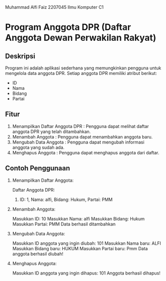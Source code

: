 Muhammad Alfi Faiz
2207045
Ilmu Komputer C1
# Program Anggota DPR (Daftar Anggota Dewan Perwakilan Rakyat)

## Deskripsi
Program ini adalah aplikasi sederhana yang memungkinkan pengguna untuk mengelola data anggota DPR. Setiap anggota DPR memiliki atribut berikut:
-  ID 
-  Nama 
-  Bidang 
-  Partai 

## Fitur
1.  Menampilkan Daftar Anggota DPR : Pengguna dapat melihat daftar anggota DPR yang telah ditambahkan.
2.  Menambah Anggota : Pengguna dapat menambahkan anggota baru.
3.  Mengubah Data Anggota : Pengguna dapat mengubah informasi anggota yang sudah ada.
4.  Menghapus Anggota : Pengguna dapat menghapus anggota dari daftar.


## Contoh Penggunaan
1. Menampilkan Daftar Anggota:
     
    Daftar Anggota DPR:
    1. ID: 1, Nama: alfi, Bidang: Hukum, Partai: PMM

2. Menambah Anggota:
     
    Masukkan ID: 10
    Masukkan Nama: alfi
    Masukkan Bidang: Hukum
    Masukkan Partai: PMM
    Data berhasil ditambahkan

3. Mengubah Data Anggota:
     
    Masukkan ID anggota yang ingin diubah: 101
    Masukkan Nama baru: ALFI
    Masukkan Bidang baru: HUKUM
    Masukkan Partai baru: Pmm
    Data anggota berhasil diubah!
     
4. Menghapus Anggota:
     
    Masukkan ID anggota yang ingin dihapus: 101
    Anggota berhasil dihapus!
